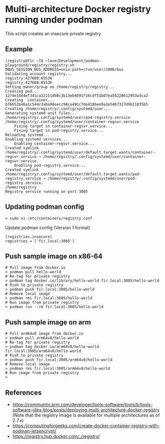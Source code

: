 # Multi-architecture Docker registry running under podman

This script creates an insecure private registry

## Example
```
[registry@fir ~]$ ~love/Development/podman-playground/registry/registry.sh 
DBUS_SESSION_BUS_ADDRESS=unix:path=/run/user/1006/bus
Validating account registry...
registry:427680:65536
registry:427680:65536
Setting owner/group on /home/registry/registry...
Creating pod...
1274e1444ef341ca32151db0c3b13eb4591f16cdf51bd7ea56228612953adca2
Creating  container...
bf6653b46a1c544c3a8a98eecc98ca491c7de418bee9a3e5467327d9b11035b5
Creating /home/registry/.config/systemd/user...
Generating systemd unit files...
/home/registry/.config/systemd/user/pod-registry.service
/home/registry/.config/systemd/user/container-regsvr.service
    Fixing target in container-regsvr.service...
    Fixing target in pod-registry.service...
Reloading systemd...
Enabling systemd services...
    Enabling container-regsvr.service...
Created symlink /home/registry/.config/systemd/user/default.target.wants/container-regsvr.service → /home/registry/.config/systemd/user/container-regsvr.service.
    Enabling pod-registry.service...
Created symlink /home/registry/.config/systemd/user/default.target.wants/pod-registry.service → /home/registry/.config/systemd/user/pod-registry.service.
/home/registry
Registry service running on port 3005

```

## Updating podman config
```
> sudo vi /etc/containers/registry.conf
```

Update podman config (Version 1 format)
```
[registries.insecure]
registries = ['fir.local:3005']
```

## Push sample image on x86-64
```
# Pull image from docker.io
> podman pull hello-world
# Re-tag for private registry
> podman tag docker.io/library/hello-world fir.local:3005/hello-world
# Push to private registry
> podman push fir.local:3005/hello-world
# Remove local image
> podman rmi fir.local:3005/hello-world
# Run image from private registry
> podman run --rm fir.local:3005/hello-world
```

## Push sample image on arm
```
# Pull arm64v8 image from docker.io
> podman pull arm64v8/hello-world
# Re-tag for private registry
> podman tag docker.io/arm64v8/hello-world fir.local:3005/arm64v8/hello-world
# Push to private registry
> podman push fir.local:3005/arm64v8/hello-world
# Remove local image
> podman rmi fir.local:3005/arm64v8/hello-world
# Run image from private registry
> 
```

## References
- https://community.arm.com/developer/tools-software/tools/b/tools-software-ides-blog/posts/deploying-multi-architecture-docker-registry (Note that the registry image is available for multiple architectures as of 2.7.x)
- https://computingforgeeks.com/create-docker-container-registry-with-podman-letsencrypt/
- https://registry.hub.docker.com/_/registry/
